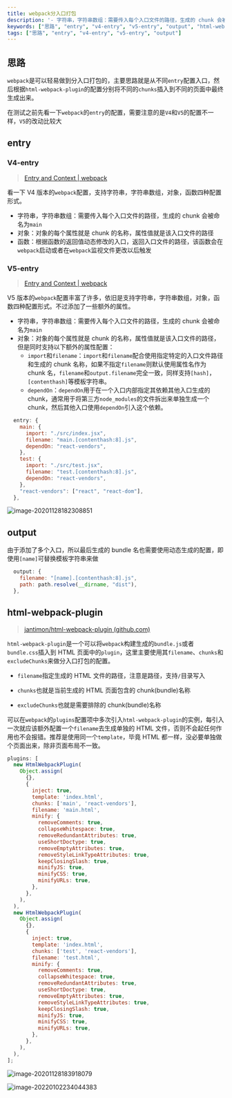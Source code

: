 ```yaml
---
title: webpack分入口打包
description: '- 字符串，字符串数组：需要传入每个入口文件的路径，生成的 chunk 会被命名为 - 对象：对象的每个属性就是 chunk 的名称，属性值就是该入口文件的路径 - 函数：根据函数的返回值动态修改的入口，返回入口文件的路径，该函数会在启动或者在监视文件更改以后触发'
keywords: ["思路", "entry", "v4-entry", "v5-entry", "output", "html-webpack-plugin", "根据入口拆分chunk"]
tags: ["思路", "entry", "v4-entry", "v5-entry", "output"]
---
```


## 思路

`webpack`是可以轻易做到分入口打包的，主要思路就是从不同`entry`配置入口，然后根据`html-webpack-plugin`的配置分别将不同的`chunks`插入到不同的页面中最终生成出来。

在测试之前先看一下`webpack`的`entry`的配置，需要注意的是`V4`和`V5`的配置不一样，`V5`的改动比较大

## entry

### V4-entry

> [Entry and Context | webpack](https://v4.webpack.js.org/configuration/entry-context/#entry)

看一下 V4 版本的`webpack`配置，支持字符串，字符串数组，对象，函数四种配置形式。

- 字符串，字符串数组：需要传入每个入口文件的路径，生成的 chunk 会被命名为`main`
- 对象：对象的每个属性就是 chunk 的名称，属性值就是该入口文件的路径
- 函数：根据函数的返回值动态修改的入口，返回入口文件的路径，该函数会在`webpack`启动或者在`webpack`监视文件更改以后触发

### V5-entry

> [Entry and Context | webpack](https://webpack.js.org/configuration/entry-context/#entry)

V5 版本的`webpack`配置丰富了许多，依旧是支持字符串，字符串数组，对象，函数四种配置形式。不过添加了一些额外的属性。

- 字符串，字符串数组：需要传入每个入口文件的路径，生成的 chunk 会被命名为`main`
- 对象：对象的每个属性就是 chunk 的名称，属性值就是该入口文件的路径，但是同时支持以下额外的属性配置：
  - `import`和`filename`：`import`和`filename`配合使用指定特定的入口文件路径和生成的 chunk 名称，如果不指定`filename`则默认使用属性名作为 chunk 名，`filename`和`output.filename`完全一致，同样支持`[hash]`，`[contenthash]`等模板字符串。
  - `dependOn`：`dependOn`用于在一个入口内部指定其依赖其他入口生成的 chunk，通常用于将第三方`node_modules`的文件拆出来单独生成一个 chunk，然后其他入口使用`dependOn`引入这个依赖。

```javascript
  entry: {
    main: {
      import: "./src/index.jsx",
      filename: "main.[contenthash:8].js",
      dependOn: "react-vendors",
    },
    test: {
      import: "./src/test.jsx",
      filename: "test.[contenthash:8].js",
      dependOn: "react-vendors",
    },
    "react-vendors": ["react", "react-dom"],
  },
```

![image-20201128182308851](../../../public/images/image-20201128182308851.png)

## output

由于添加了多个入口，所以最后生成的 bundle 名也需要使用动态生成的配置，即使用`[name]`可替换模板字符串来做

```javascript
  output: {
    filename: "[name].[contenthash:8].js",
    path: path.resolve(__dirname, "dist"),
  },
```

## html-webpack-plugin

> [jantimon/html-webpack-plugin (github.com)](https://github.com/jantimon/html-webpack-plugin)

`html-webpack-plugin`是一个可以将`webpack`构建生成的`bundle.js`或者`bundle.css`插入到 HTML 页面中的`plugin`，这里主要使用其`filename`、`chunks`和`excludeChunks`来做分入口打包的配置。

- `filename`指定生成的 HTML 文件的路径，注意是路径，支持`/`目录写入

- `chunks`也就是当前生成的 HTML 页面包含的 chunk(bundle)名称
- `excludeChunks`也就是需要排除的 chunk(bundle)名称

可以在`webpack`的`plugins`配置项中多次引入`html-webpack-plugin`的实例，每引入一次就应该额外配置一个`filename`去生成单独的 HTML 文件，否则不会起任何作用也不会报错。推荐是使用同一个`template`，毕竟 HTML 都一样，没必要单独做个页面出来，除非页面布局不一致。

```javascript
plugins: [
  new HtmlWebpackPlugin(
    Object.assign(
      {},
      {
        inject: true,
        template: 'index.html',
        chunks: ['main', 'react-vendors'],
        filename: 'main.html',
        minify: {
          removeComments: true,
          collapseWhitespace: true,
          removeRedundantAttributes: true,
          useShortDoctype: true,
          removeEmptyAttributes: true,
          removeStyleLinkTypeAttributes: true,
          keepClosingSlash: true,
          minifyJS: true,
          minifyCSS: true,
          minifyURLs: true,
        },
      },
    ),
  ),
  new HtmlWebpackPlugin(
    Object.assign(
      {},
      {
        inject: true,
        template: 'index.html',
        chunks: ['test', 'react-vendors'],
        filename: 'test.html',
        minify: {
          removeComments: true,
          collapseWhitespace: true,
          removeRedundantAttributes: true,
          useShortDoctype: true,
          removeEmptyAttributes: true,
          removeStyleLinkTypeAttributes: true,
          keepClosingSlash: true,
          minifyJS: true,
          minifyCSS: true,
          minifyURLs: true,
        },
      },
    ),
  ),
];
```

![image-20201128183918079](../../../public/images/image-20201128183918079.png)

![image-20220102234044383](../../../public/images/image-20220102234044383.png)